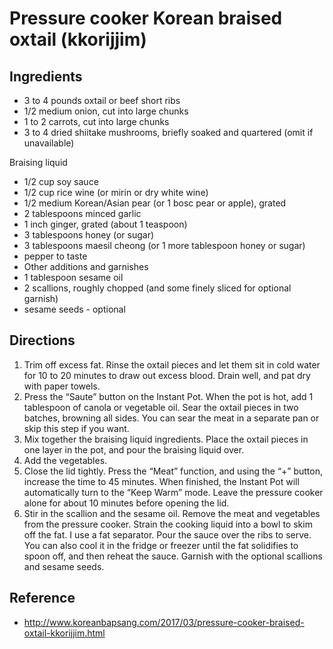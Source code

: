 # Pressure cooker Korean braised oxtail (kkorijjim)

## Ingredients
* 3 to 4 pounds oxtail or beef short ribs
* 1/2 medium onion, cut into large chunks
* 1 to 2 carrots, cut into large chunks
* 3 to 4 dried shiitake mushrooms, briefly soaked and quartered (omit if unavailable)

Braising liquid
* 1/2 cup soy sauce
* 1/2 cup rice wine (or mirin or dry white wine)
* 1/2 medium Korean/Asian pear (or 1 bosc pear or apple), grated
* 2 tablespoons minced garlic
* 1 inch ginger, grated (about 1 teaspoon)
* 3 tablespoons honey (or sugar)
* 3 tablespoons maesil cheong (or 1 more tablespoon honey or sugar)
* pepper to taste
* Other additions and garnishes
* 1 tablespoon sesame oil
* 2 scallions, roughly chopped (and some finely sliced for optional garnish)
* sesame seeds - optional

## Directions
1. Trim off excess fat. Rinse the oxtail pieces and let them sit in cold water for 10 to 20 minutes to draw out excess blood. Drain well, and pat dry with paper towels.
2. Press the “Saute” button on the Instant Pot. When the pot is hot, add 1 tablespoon of canola or vegetable oil. Sear the oxtail pieces in two batches, browning all sides. You can sear the meat in a separate pan or skip this step if you want.
3. Mix together the braising liquid ingredients. Place the oxtail pieces in one layer in the pot, and pour the braising liquid over.
4. Add the vegetables.
5. Close the lid tightly. Press the “Meat” function, and using the “+” button, increase the time to 45 minutes. When finished, the Instant Pot will automatically turn to the “Keep Warm” mode. Leave the pressure cooker alone for about 10 minutes before opening the lid.
6. Stir in the scallion and the sesame oil. Remove the meat and vegetables from the pressure cooker. Strain the cooking liquid into a bowl to skim off the fat. I use a fat separator. Pour the sauce over the ribs to serve. You can also cool it in the fridge or freezer until the fat solidifies to spoon off, and then reheat the sauce. Garnish with the optional scallions and sesame seeds.

## Reference
* http://www.koreanbapsang.com/2017/03/pressure-cooker-braised-oxtail-kkorijjim.html
